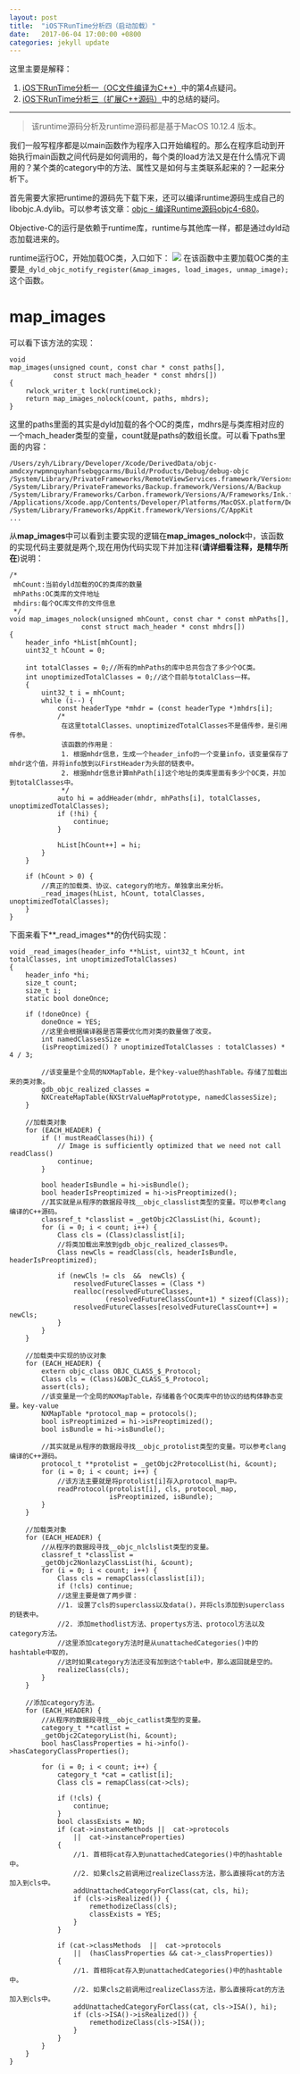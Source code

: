 ```yaml
---
layout: post
title:  "iOS下RunTime分析四（启动加载）"
date:   2017-06-04 17:00:00 +0800
categories: jekyll update
---
```


这里主要是解释：

1. [iOS下RunTime分析一（OC文件编译为C++）](http://war3tiger.github.io/jekyll/update/2017/06/01/RunTime-01.html)中的第4点疑问。
2. [iOS下RunTime分析三（扩展C++源码）](http://war3tiger.github.io/jekyll/update/2017/06/04/RunTime-03.html)中的总结的疑问。

---
> 该runtime源码分析及runtime源码都是基于MacOS 10.12.4 版本。

我们一般写程序都是以main函数作为程序入口开始编程的。那么在程序启动到开始执行main函数之间代码是如何调用的，每个类的load方法又是在什么情况下调用的？某个类的category中的方法、属性又是如何与主类联系起来的？一起来分析下。

首先需要大家把runtime的源码先下载下来，还可以编译runtime源码生成自己的libobjc.A.dylib。可以参考该文章：[objc - 编译Runtime源码objc4-680](http://blog.csdn.net/wotors/article/details/52489464)。

Objective-C的运行是依赖于runtime库，runtime与其他库一样，都是通过dyld动态加载进来的。

runtime运行OC，开始加载OC类，入口如下：
![](https://raw.githubusercontent.com/war3tiger/war3tiger.github.io/master/resources/runtime04/_objc_init.png)
在该函数中主要加载OC类的主要是`_dyld_objc_notify_register(&map_images, load_images, unmap_image);`这个函数。
# map_images
可以看下该方法的实现：

```
void
map_images(unsigned count, const char * const paths[],
           const struct mach_header * const mhdrs[])
{
    rwlock_writer_t lock(runtimeLock);
    return map_images_nolock(count, paths, mhdrs);
}
```
这里的paths里面的其实是dyld加载的各个OC的类库，mdhrs是与类库相对应的一个mach_header类型的变量，count就是paths的数组长度。可以看下paths里面的内容：

```
/Users/zyh/Library/Developer/Xcode/DerivedData/objc-amdcxyrwpmnquyhanfsebqgcarms/Build/Products/Debug/debug-objc
/System/Library/PrivateFrameworks/RemoteViewServices.framework/Versions/A/RemoteViewServices
/System/Library/PrivateFrameworks/Backup.framework/Versions/A/Backup
/System/Library/Frameworks/Carbon.framework/Versions/A/Frameworks/Ink.framework/Versions/A/Ink
/Applications/Xcode.app/Contents/Developer/Platforms/MacOSX.platform/Developer/Library/Debugger/libViewDebuggerSupport.dylib
/System/Library/Frameworks/AppKit.framework/Versions/C/AppKit
...
```
从**map_images**中可以看到主要实现的逻辑在**map_images_nolock**中，该函数的实现代码主要就是两个,现在用伪代码实现下并加注释(**请详细看注释，是精华所在**)说明：

```
/*
 mhCount:当前dyld加载的OC的类库的数量
 mhPaths:OC类库的文件地址
 mhdirs:每个OC库文件的文件信息
 */
void map_images_nolock(unsigned mhCount, const char * const mhPaths[],
                  const struct mach_header * const mhdrs[])
{
    header_info *hList[mhCount];
    uint32_t hCount = 0;
    
    int totalClasses = 0;//所有的mhPaths的库中总共包含了多少个OC类。
    int unoptimizedTotalClasses = 0;//这个目前与totalClass一样。
    {
        uint32_t i = mhCount;
        while (i--) {
            const headerType *mhdr = (const headerType *)mhdrs[i];
            /*
             在这里totalClasses、unoptimizedTotalClasses不是值传参，是引用传参。
             该函数的作用是：
             1. 根据mhdr信息，生成一个header_info的一个变量info，该变量保存了mhdr这个值，并将info放到以FirstHeader为头部的链表中。
             2. 根据mhdr信息计算mhPath[i]这个地址的类库里面有多少个OC类，并加到totalClasses中。
             */
            auto hi = addHeader(mhdr, mhPaths[i], totalClasses, unoptimizedTotalClasses);
            if (!hi) {
                continue;
            }
            
            hList[hCount++] = hi;
        }
    }
    
    if (hCount > 0) {
        //真正的加载类、协议、category的地方。单独拿出来分析。
        _read_images(hList, hCount, totalClasses, unoptimizedTotalClasses);
    }
}
```
下面来看下**_read_images**的伪代码实现：

```
void _read_images(header_info **hList, uint32_t hCount, int totalClasses, int unoptimizedTotalClasses)
{
    header_info *hi;
    size_t count;
    size_t i;
    static bool doneOnce;
    
    if (!doneOnce) {
        doneOnce = YES;
        //这里会根据编译器是否需要优化而对类的数量做了改变。
        int namedClassesSize =
        (isPreoptimized() ? unoptimizedTotalClasses : totalClasses) * 4 / 3;
        
        //该变量是个全局的NXMapTable，是个key-value的hashTable。存储了加载出来的类对象。
        gdb_objc_realized_classes =
        NXCreateMapTable(NXStrValueMapPrototype, namedClassesSize);
    }
    
    //加载类对象
    for (EACH_HEADER) {
        if (! mustReadClasses(hi)) {
            // Image is sufficiently optimized that we need not call readClass()
            continue;
        }
        
        bool headerIsBundle = hi->isBundle();
        bool headerIsPreoptimized = hi->isPreoptimized();
        //其实就是从程序的数据段寻找__objc_classlist类型的变量。可以参考clang编译的C++源码。
        classref_t *classlist = _getObjc2ClassList(hi, &count);
        for (i = 0; i < count; i++) {
            Class cls = (Class)classlist[i];
            //将类加载出来放到gdb_objc_realized_classes中。
            Class newCls = readClass(cls, headerIsBundle, headerIsPreoptimized);
            
            if (newCls != cls  &&  newCls) {
                resolvedFutureClasses = (Class *)
                realloc(resolvedFutureClasses,
                        (resolvedFutureClassCount+1) * sizeof(Class));
                resolvedFutureClasses[resolvedFutureClassCount++] = newCls;
            }
        }
    }
    
    //加载类中实现的协议对象
    for (EACH_HEADER) {
        extern objc_class OBJC_CLASS_$_Protocol;
        Class cls = (Class)&OBJC_CLASS_$_Protocol;
        assert(cls);
        //该变量是一个全局的NXMapTable，存储着各个OC类库中的协议的结构体静态变量。key-value
        NXMapTable *protocol_map = protocols();
        bool isPreoptimized = hi->isPreoptimized();
        bool isBundle = hi->isBundle();
        
        //其实就是从程序的数据段寻找__objc_protolist类型的变量。可以参考clang编译的C++源码。
        protocol_t **protolist = _getObjc2ProtocolList(hi, &count);
        for (i = 0; i < count; i++) {
            //该方法主要就是将protolist[i]存入protocol_map中。
            readProtocol(protolist[i], cls, protocol_map,
                         isPreoptimized, isBundle);
        }
    }
    
    //加载类对象
    for (EACH_HEADER) {
        //从程序的数据段寻找__objc_nlclslist类型的变量。
        classref_t *classlist =
        _getObjc2NonlazyClassList(hi, &count);
        for (i = 0; i < count; i++) {
            Class cls = remapClass(classlist[i]);
            if (!cls) continue;
            //这里主要是做了两步骤：
            //1. 设置了cls的superclass以及data()，并将cls添加到superclass的链表中。
            //2. 添加methodlist方法、propertys方法、protocol方法以及category方法。
            //这里添加category方法时是从unattachedCategories()中的hashtable中取的，
            //这时如果category方法还没有加到这个table中，那么返回就是空的。
            realizeClass(cls);
        }
    }
    
    //添加category方法。
    for (EACH_HEADER) {
        //从程序的数据段寻找__objc_catlist类型的变量。
        category_t **catlist =
        _getObjc2CategoryList(hi, &count);
        bool hasClassProperties = hi->info()->hasCategoryClassProperties();
        
        for (i = 0; i < count; i++) {
            category_t *cat = catlist[i];
            Class cls = remapClass(cat->cls);
            
            if (!cls) {
                continue;
            }
            bool classExists = NO;
            if (cat->instanceMethods ||  cat->protocols
                ||  cat->instanceProperties)
            {
                //1. 首相将cat存入到unattachedCategories()中的hashtable中。
                //2. 如果cls之前调用过realizeClass方法，那么直接将cat的方法加入到cls中。
                addUnattachedCategoryForClass(cat, cls, hi);
                if (cls->isRealized()) {
                    remethodizeClass(cls);
                    classExists = YES;
                }
            }
            
            if (cat->classMethods  ||  cat->protocols
                ||  (hasClassProperties && cat->_classProperties))
            {
                //1. 首相将cat存入到unattachedCategories()中的hashtable中。
                //2. 如果cls之前调用过realizeClass方法，那么直接将cat的方法加入到cls中。
                addUnattachedCategoryForClass(cat, cls->ISA(), hi);
                if (cls->ISA()->isRealized()) {
                    remethodizeClass(cls->ISA());
                }
            }
        }
    }
}
```
